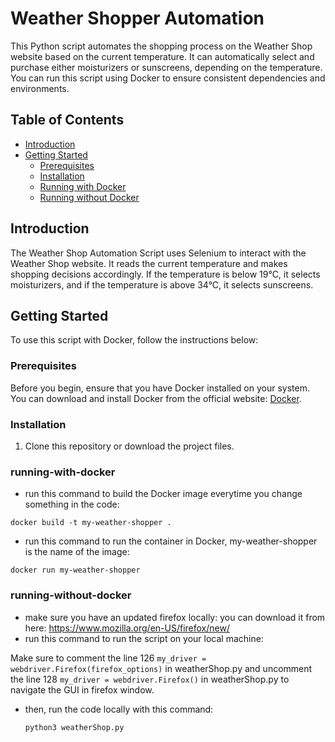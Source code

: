 # Weather Shopper Automation

This Python script automates the shopping process on the Weather Shop website based on the current temperature. It can automatically select and purchase either moisturizers or sunscreens, depending on the temperature. You can run this script using Docker to ensure consistent dependencies and environments.

## Table of Contents
- [Introduction](#introduction)
- [Getting Started](#getting-started)
  - [Prerequisites](#prerequisites)
  - [Installation](#installation)
  - [Running with Docker](#running-with-docker)
  - [Running without Docker](#running-without-docker)


## Introduction

The Weather Shop Automation Script uses Selenium to interact with the Weather Shop website. It reads the current temperature and makes shopping decisions accordingly. If the temperature is below 19°C, it selects moisturizers, and if the temperature is above 34°C, it selects sunscreens.

## Getting Started

To use this script with Docker, follow the instructions below:

### Prerequisites

Before you begin, ensure that you have Docker installed on your system. You can download and install Docker from the official website: [Docker](https://www.docker.com/get-started).

### Installation

1. Clone this repository or download the project files.

### running-with-docker
  - run this command to build the Docker image everytime you change something in the code:

   ```docker build -t my-weather-shopper . ```
  - run this command to run the container in Docker, my-weather-shopper is the name of the image:

   ```docker run my-weather-shopper```
  
### running-without-docker
- make sure you have an updated firefox locally: you can download it from here:
https://www.mozilla.org/en-US/firefox/new/
- run this command to run the script on your local machine:

Make sure to comment the line 126 ```my_driver = webdriver.Firefox(firefox_options)``` in weatherShop.py and uncomment the line 128 ```my_driver = webdriver.Firefox()``` in weatherShop.py to navigate the GUI in firefox window.

- then, run the code locally with this command:

  ```python3 weatherShop.py```



   

